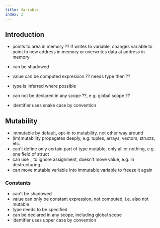 ```yaml
---
title: Variable
index: 2
---
```


## Introduction

- points to area in memory
?? if writes to variable, changes variable to point to new address in memory or overwrites data at address in memory

- can be shadowed
- value can be computed expression
?? needs type then ??
- type is inferred where possible
- can not be declared in any scope
??, e.g. global scope ??
- identifier uses snake case by convention



## Mutability

- immutable by default, opt-in to mutability, not other way around
- (im)mutability propagates deeply, e.g. tuples, arrays, vectors, structs, etc.
- can't define only certain part of type mutable, only all or nothing, e.g. one field of struct
- can use `_` to ignore assignment, doesn't move value, e.g. in destructuring
- can move mutable variable into immutable variable to freeze it again



### Constants

- can't be shadowed
- value can only be constant expression, not computed, i.e. also not mutable
- type needs to be specified
- can be declared in any scope, including global scope
- identifier uses upper case by convention
